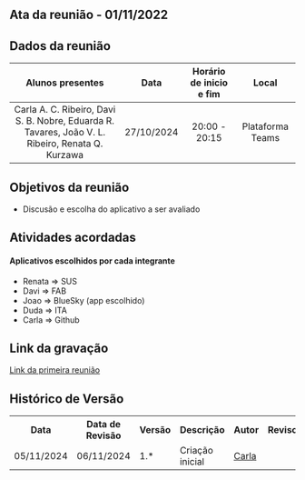 ## Ata da reunião - 01/11/2022

## Dados da reunião

|                                     Alunos presentes                                     |    Data    | Horário de inicio e fim |      Local       |
| :--------------------------------------------------------------------------------------: | :--------: | :---------------------: | :--------------: |
| Carla A. C. Ribeiro, Davi S. B. Nobre, Eduarda R. Tavares, João V. L. Ribeiro, Renata Q. Kurzawa | 27/10/2024 |      20:00 - 20:15      | Plataforma Teams |

## Objetivos da reunião

- Discusão e escolha do aplicativo a ser avaliado

## Atividades acordadas

#### Aplicativos escolhidos por cada integrante 

- Renata ⇒ SUS
- Davi ⇒ FAB
- Joao ⇒ BlueSky (app escolhido)
- Duda ⇒ ITA
- Carla ⇒  Github

## Link da gravação

[Link da primeira reunião](https://www.youtube.com/watch?v=fs-xdm9dMw8&feature=youtu.be)

## Histórico de Versão

<div align="center">
    <table>
    <tr>
        <th>Data</th>
        <th>Data de Revisão</th>
        <th>Versão</th>
        <th>Descrição</th>
        <th>Autor</th>
        <th>Revisor</th>
    </tr>
    <tr>
        <td>05/11/2024</td>
        <td>06/11/2024</td>
        <td>1.*</td>
        <td>Criação inicial</td>
        <td><a href="https://github.com/ccarlaa">Carla</a></td>
        <td><a href="https://github.com/"></a></td>
    </tr>
    </table>
</div>
